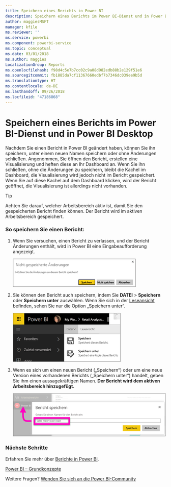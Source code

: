 ```yaml
---
title: Speichern eines Berichts in Power BI
description: Speichern eines Berichts im Power BI-Dienst und in Power BI Desktop
author: maggiesMSFT
manager: kfile
ms.reviewer: ''
ms.service: powerbi
ms.component: powerbi-service
ms.topic: conceptual
ms.date: 03/01/2018
ms.author: maggies
LocalizationGroup: Reports
ms.openlocfilehash: f98d4c5e7b7cc02c9a08d982edb88b2e129f51e6
ms.sourcegitcommit: fb1885da7cf11367660edbf7b7346dc039ee9b5d
ms.translationtype: HT
ms.contentlocale: de-DE
ms.lasthandoff: 09/26/2018
ms.locfileid: "47186868"
---
```

# <a name="save-a-report-in-power-bi-service-and-power-bi-desktop"></a>Speichern eines Berichts im Power BI-Dienst und in Power BI Desktop
Nachdem Sie einen Bericht in Power BI geändert haben, können Sie ihn speichern, unter einem neuen Namen speichern oder ohne Änderungen schließen. Angenommen, Sie öffnen den Bericht, erstellen eine Visualisierung und heften diese an Ihr Dashboard an. Wenn Sie ihn schließen, ohne die Änderungen zu speichern, bleibt die Kachel im Dashboard, die Visualisierung wird jedoch nicht im Bericht gespeichert. Wenn Sie auf diese Kachel auf dem Dashboard klicken, wird der Bericht geöffnet, die Visualisierung ist allerdings nicht vorhanden.

> [!TIP]
> Achten Sie darauf, welcher Arbeitsbereich aktiv ist, damit Sie den gespeicherten Bericht finden können. Der Bericht wird im aktiven Arbeitsbereich gespeichert.
> 
> 

### <a name="to-save-a-report"></a>So speichern Sie einen Bericht:
1. Wenn Sie versuchen, einen Bericht zu verlassen, und der Bericht Änderungen enthält, wird in Power BI eine Eingabeaufforderung angezeigt.
   
   ![Änderungen speichern](media/service-report-save/power-bi-unsaved.png)
2. Sie können den Bericht auch speichern, indem Sie **DATEI** \> **Speichern** oder **Speichern unter** auswählen. Wenn Sie sich in der [Leseansicht](consumer/end-user-reading-view.md) befinden, sehen Sie nur die Option „Speichern unter“. 
   
   ![Bericht speichern](media/service-report-save/power-bi-save-new.png)
3. Wenn es sich um einen neuen Bericht („Speichern“) oder um eine neue Version eines vorhandenen Berichts („Speichern unter“) handelt, geben Sie ihm einen aussagekräftigen Namen.  **Der Bericht wird dem aktiven Arbeitsbereich hinzugefügt.**
   
    ![Berichtbenennen](media/service-report-save/power-bi-save-dialog.png)

### <a name="next-steps"></a>Nächste Schritte
Erfahren Sie mehr über [Berichte in Power BI](consumer/end-user-reports.md).

[Power BI – Grundkonzepte](consumer/end-user-basic-concepts.md)

Weitere Fragen? [Wenden Sie sich an die Power BI-Community](http://community.powerbi.com/)

